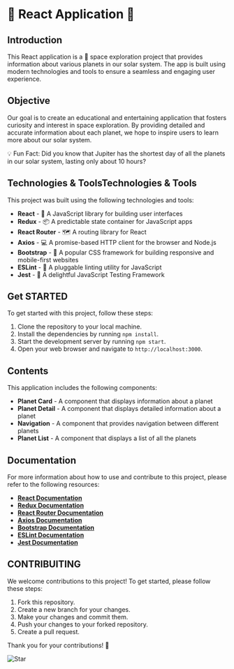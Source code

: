 # 🌟 React Application 🌟

## Introduction

This React application is a 🚀 space exploration project that provides information about various planets in our solar system. The app is built using modern technologies and tools to ensure a seamless and engaging user experience.

## Objective

Our goal is to create an educational and entertaining application that fosters curiosity and interest in space exploration. By providing detailed and accurate information about each planet, we hope to inspire users to learn more about our solar system.

💡 Fun Fact: Did you know that Jupiter has the shortest day of all the planets in our solar system, lasting only about 10 hours?

## Technologies & ToolsTechnologies & Tools

This project was built using the following technologies and tools:


- **React** - 🚀 A JavaScript library for building user interfaces
- **Redux** - 📦 A predictable state container for JavaScript apps
- **React Router** - 🗺 A routing library for React
- **Axios** - 💻 A promise-based HTTP client for the browser and Node.js
- **Bootstrap** - 📱 A popular CSS framework for building responsive and mobile-first websites
- **ESLint** - 🚦 A pluggable linting utility for JavaScript
- **Jest** - 🧪 A delightful JavaScript Testing Framework

## Get STARTED

To get started with this project, follow these steps:

1. Clone the repository to your local machine.
2. Install the dependencies by running `npm install`.
3. Start the development server by running `npm start`.
4. Open your web browser and navigate to `http://localhost:3000`.

## Contents

This application includes the following components:

- **Planet Card** - A component that displays information about a planet
- **Planet Detail** - A component that displays detailed information about a planet
- **Navigation** - A component that provides navigation between different planets
- **Planet List** - A component that displays a list of all the planets

## Documentation

For more information about how to use and contribute to this project, please refer to the following resources:

- **[React Documentation](https://reactjs.org/docs/getting-started.html)**
- **[Redux Documentation](https://redux.js.org/introduction/getting-started)**
- **[React Router Documentation](https://reactrouter.com/web/guides/quick-start)**
- **[Axios Documentation](https://axios-http.com/docs/intro)**
- **[Bootstrap Documentation](https://getbootstrap.com/docs/5.1/getting-started/introduction/)**
- **[ESLint Documentation](https://eslint.org/docs/user-guide/getting-started)**
- **[Jest Documentation](https://jestjs.io/docs/getting-started)**


## CONTRIBUITING

We welcome contributions to this project! To get started, please follow these steps:

1. Fork this repository.
2. Create a new branch for your changes.
3. Make your changes and commit them.
4. Push your changes to your forked repository.
5. Create a pull request.

Thank you for your contributions! 🙌

![Star](./src/assets/star.png)
